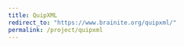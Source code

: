```yaml
---
title: QuipXML
redirect_to: "https://www.brainite.org/quipxml/"
permalink: /project/quipxml
---
```

